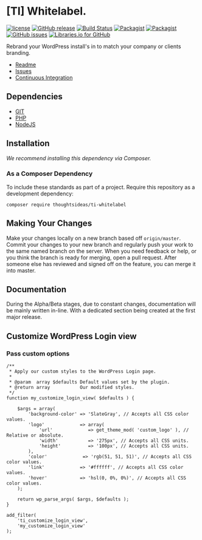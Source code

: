 # [TI] Whitelabel.

[![license](https://img.shields.io/github/license/thoughtsideas/ti-whitelabel.svg)](https://github.com/thoughtsideas/ti-whitelabel)  [![GitHub release](https://img.shields.io/github/release/thoughtsideas/ti-whitelabel.svg)](https://github.com/thoughtsideas/ti-whitelabel)  [![Build Status](https://travis-ci.org/thoughtsideas/ti-whitelabel.svg?branch=master)](https://travis-ci.org/thoughtsideas/ti-whitelabel)  [![Packagist](https://img.shields.io/packagist/v/thoughtsideas/ti-whitelabel.svg)](https://packagist.org/packages/thoughtsideas/ti-whitelabel)  [![Packagist](https://img.shields.io/packagist/dt/thoughtsideas/ti-whitelabel.svg)](https://packagist.org/packages/thoughtsideas/ti-whitelabel)  [![GitHub issues](https://img.shields.io/github/issues/thoughtsideas/ti-whitelabel.svg)](https://github.com/thoughtsideas/ti-whitelabel)  [![Libraries.io for GitHub](https://img.shields.io/librariesio/github/thoughtsideas/ti-whitelabel.svg)](https://github.com/thoughtsideas/ti-whitelabel)

Rebrand your WordPress install's in to match your company or clients branding.

- [Readme](https://github.com/thoughtsideas/ti-whitelabel/blob/master/readme.md)
- [Issues](https://github.com/thoughtsideas/ti-whitelabel/issues/)
- [Continuous Integration](/#0)

## Dependencies

- [GIT](https://git-scm.com/downloads/)
- [PHP](http://www.php.net/)
- [NodeJS](https://nodejs.org/)

## Installation

*We recommend installing this dependency via Composer.*

### As a Composer Dependency

To include these standards as part of a project. Require this repository
as a development dependency:

```
composer require thoughtsideas/ti-whitelabel
```

## Making Your Changes

Make your changes locally on a new branch based off `origin/master`. Commit your changes to your new branch and regularly push your work to the same named branch on the server.
When you need feedback or help, or you think the branch is ready for merging, open a pull request.
After someone else has reviewed and signed off on the feature, you can merge it into master.

## Documentation

During the Alpha/Beta stages, due to constant changes, documentation will be mainly written in-line. With a dedicated section being created at the first major release.

## Customize WordPress Login view

### Pass custom options

```
/**
 * Apply our custom styles to the WordPress Login page.
 *
 * @param  array $defaults Default values set by the plugin.
 * @return array           Our modified styles.
 */
function my_customize_login_view( $defaults ) {

	$args = array(
		'background-color' => 'SlateGray', // Accepts all CSS color values.
		'logo'             => array(
			'url'             => get_theme_mod( 'custom_logo' ), // Relative or absolute.
			'width'           => '275px', // Accepts all CSS units.
			'height'          => '100px', // Accepts all CSS units.
		),
		'color'             => 'rgb(51, 51, 51)', // Accepts all CSS color values.
		'link'             => '#ffffff', // Accepts all CSS color values.
		'hover'            => 'hsl(0, 0%, 0%)', // Accepts all CSS color values.
	);

	return wp_parse_args( $args, $defaults );
}

add_filter(
	'ti_customize_login_view',
	'my_customize_login_view'
);
```
